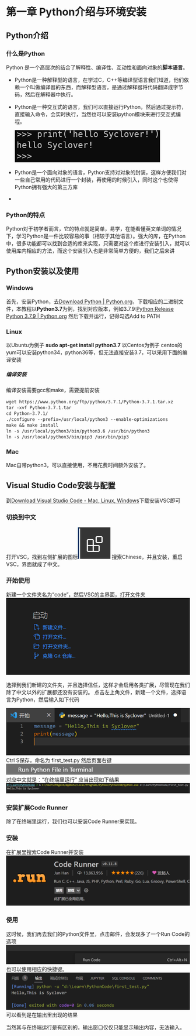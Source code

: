 # 第一章 Python介绍与环境安装

## Python介绍
### 什么是Python
Python 是一个高层次的结合了解释性、编译性、互动性和面向对象的**脚本语言**。

+ Python是一种解释型的语言，在学过C，C++等编译型语言我们知道，他们依赖一个叫做编译器的东西，而解释型语言，是通过解释器将代码翻译成字节码，然后在解释器中执行。
+ Python是一种交互式的语言，我们可以直接运行Python，然后通过提示符，直接输入命令，会实时执行，当然也可以安装ipython模块来进行交互式编程。

  ![image](../../assets/Pasted_image_20220728160838.png)
+ Python是一个面向对象的语言，Python支持对对象的封装，这样方便我们对一些自己常用的代码进行一个封装，再使用的时候引入，同时这个也使得Python拥有强大的第三方库
+ 
### Python的特点
Python对于初学者而言，它的特点就是简单，易学，在能看懂英文单词的情况下，学习Python是一件比较容易的事（相较于其他语言）。强大的库，在Python中，很多功能都可以找到合适的库来实现，只需要对这个库进行安装引入，就可以使用库内相应的方法，而这个安装引入也是非常简单方便的，我们之后来讲

## Python安装以及使用
### Windows
首先，安装Python，去[Download Python | Python.org](https://www.python.org/downloads/)，下载相应的二进制文件，本教程以**Python3.7**为例，找到对应版本，例如3.7.9:[Python Release Python 3.7.9 | Python.org](https://www.python.org/downloads/release/python-379/)
然后下载并运行，记得勾选Add to PATH
### Linux
以Ubuntu为例子
**sudo apt-get install python3.7**
以Centos为例子
centos的yum可以安装python34，python36等，但无法直接安装3.7，可以采用下面的编译安装

##### 编译安装
编译安装需要gcc和make，需要提前安装
```shell
wget https://www.python.org/ftp/python/3.7.1/Python-3.7.1.tar.xz
tar -xvf Python-3.7.1.tar
cd Python-3.7.1/
./configure --prefix=/usr/local/python3 --enable-optimizations
make && make install
ln -s /usr/local/python3/bin/python3.6 /usr/bin/python3
ln -s /usr/local/python3/bin/pip3 /usr/bin/pip3
```

### Mac
Mac自带python3，可以直接使用，不用花费时间额外安装了。

## Visual Studio Code安装与配置
到[Download Visual Studio Code - Mac, Linux, Windows](https://code.visualstudio.com/Download)下载安装VSC即可
### 切换到中文
打开VSC，找到左侧扩展的图标![image](../../assets/Pasted_image_20220728173919.png)
搜索Chinese，并且安装，重启VSC，界面就成了中文。
### 开始使用
新建一个文件夹名为“code”，然后VSC的主界面，打开文件夹![image](../../assets/Pasted_image_20220728174020.png)

选择到我们新建的文件夹，并且选择信任，这样才会启用各类扩展，尽管现在我们除了中文以外的扩展都还没有安装的。
点击左上角文件，新建一个文件，选择语言为Python，然后输入如下代码

![image](../../assets/Pasted_image_20220728174419.png)
Ctrl S保存，命名为 first_test.py
然后页面右键
![image](../../assets/Pasted_image_20220728174658.png)
对应中文就是：“在终端里运行”
应当出现如下结果
![image](../../assets/Pasted_image_20220728174742.png)

###  安装扩展Code Runner
除了在终端里运行，我们也可以安装Code Runner来实现。

### 安装
在扩展里搜索Code Runner并安装
![image](../../assets/Pasted_image_20220728175052.png)
### 使用
这时候，我们再去我们的Python文件里，点击邮件，会发现多了一个Run Code的选项![image](../../assets/Pasted_image_20220728175136.png)
也可以使用相应的快捷键。
![image](../../assets/Pasted_image_20220728175440.png)
可以看到是在输出里出现的结果

当然其与在终端运行是有区别的，输出窗口仅仅只能显示输出内容，无法输入。
